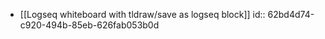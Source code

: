 - [[Logseq whiteboard with tldraw/save as logseq block]]
  id:: 62bd4d74-c920-494b-85eb-626fab053b0d